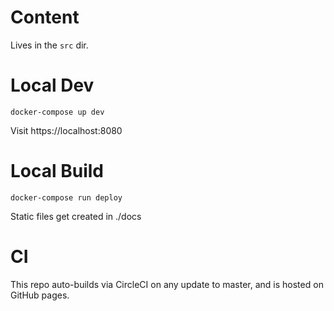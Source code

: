 # Content

Lives in the `src` dir.

# Local Dev

`docker-compose up dev`

Visit https://localhost:8080

# Local Build

`docker-compose run deploy`

Static files get created in ./docs

# CI

This repo auto-builds via CircleCI on any update to master, and is hosted on GitHub pages.
